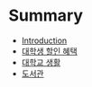 # Summary

* [Introduction](README.md)
* [대학생 할인 혜택](UnivDiscount.md)
* [대학교 생활](대학교-생활.md)
* [도서관](도서관.md)

